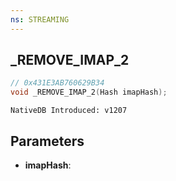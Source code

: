```yaml
---
ns: STREAMING
---
```

## _REMOVE_IMAP_2

```c
// 0x431E3AB760629B34
void _REMOVE_IMAP_2(Hash imapHash);
```

```
NativeDB Introduced: v1207
```

## Parameters
* **imapHash**:
